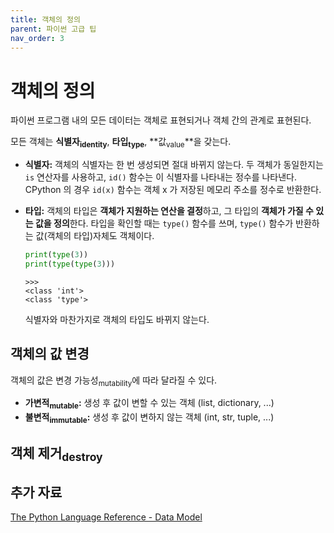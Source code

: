 ```yaml
---
title: 객체의 정의
parent: 파이썬 고급 팁
nav_order: 3 
---
```


# 객체의 정의

파이썬 프로그램 내의 모든 데이터는 객체로 표현되거나 객체 간의 관계로 표현된다.

모든 객체는 **식별자<sub>identity</sub>**, **타입<sub>type</sub>**, **값<sub>value</sub>**을 갖는다.

* **식별자:** 객체의 식별자는 한 번 생성되면 절대 바뀌지 않는다.
  두 객체가 동일한지는 `is` 연산자를 사용하고, `id()` 함수는 이 식별자를 나타내는 정수를 나타낸다.
  CPython 의 경우 `id(x)` 함수는 객체 x 가 저장된 메모리 주소를 정수로 반환한다.

* **타입:** 객체의 타입은 **객체가 지원하는 연산을 결정**하고, 그 타입의 **객체가 가질 수 있는 값을 정의**한다.
  타입을 확인할 때는 `type()` 함수를 쓰며, `type()` 함수가 반환하는 값(객체의 타입)자체도 객체이다.
  ```python
  print(type(3))
  print(type(type(3)))
  ```
  ```
  >>>
  <class 'int'>
  <class 'type'>
  ```
  식별자와 마찬가지로 객체의 타입도 바뀌지 않는다.

## 객체의 값 변경

객체의 값은 변경 가능성<sub>mutability</sub>에 따라 달라질 수 있다.

* **가변적<sub>mutable</sub>:** 생성 후 값이 변할 수 있는 객체 (list, dictionary, ...)
* **불변적<sub>immutable</sub>:** 생성 후 값이 변하지 않는 객체 (int, str, tuple, ...)

## 객체 제거<sub>destroy</sub>



## 추가 자료
[The Python Language Reference - Data Model](https://docs.python.org/3.12/reference/datamodel.html#objects-values-and-types)